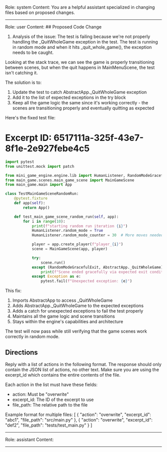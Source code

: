 Role: system
Content: You are a helpful assistant specialized in changing files based on proposed changes.
__________________
Role: user
Content: ## Proposed Code Change
1. Analysis of the issue:
The test is failing because we're not properly handling the _QuitWholeGame exception in the test. The test is running in random mode and when it hits _quit_whole_game(), the exception needs to be caught.

Looking at the stack trace, we can see the game is properly transitioning between scenes, but when the quit happens in MainMenuScene, the test isn't catching it.

The solution is to:
1. Update the test to catch AbstractApp._QuitWholeGame exception
2. Add it to the list of expected exceptions in the try block
3. Keep all the game logic the same since it's working correctly - the scenes are transitioning properly and eventually quitting as expected

Here's the fixed test file:

# Excerpt ID: 6517111a-325f-43e7-8f1e-2e927febe4c5
```python main_game/tests/test_main_game_scene.py
import pytest
from unittest.mock import patch

from mini_game_engine.engine.lib import HumanListener, RandomModeGracefulExit, AbstractApp
from main_game.scenes.main_game_scene import MainGameScene
from main_game.main import App

class TestMainGameSceneRandomRun:
    @pytest.fixture
    def app(self):
        return App()

    def test_main_game_scene_random_run(self, app):
        for i in range(10):
            print(f"starting random run iteration {i}")
            HumanListener.random_mode = True
            HumanListener.random_mode_counter = 30  # More moves needed for battle scene

            player = app.create_player(f"player_{i}")
            scene = MainGameScene(app, player)

            try:
                scene.run()
            except (RandomModeGracefulExit, AbstractApp._QuitWholeGame):
                print(f"Scene ended gracefully via expected exit condition")
            except Exception as e:
                pytest.fail(f"Unexpected exception: {e}")
```

This fix:
1. Imports AbstractApp to access _QuitWholeGame
2. Adds AbstractApp._QuitWholeGame to the expected exceptions
3. Adds a catch for unexpected exceptions to fail the test properly
4. Maintains all the game logic and scene transitions
5. Stays within the engine's capabilities and architecture

The test will now pass while still verifying that the game scenes work correctly in random mode.

## Directions
Reply with a list of actions in the following format. The response should only contain the JSON list of actions, no other text.
Make sure you are using the excerpt_id which contains the entire contents of the file.

Each action in the list must have these fields:
- action: Must be "overwrite"
- excerpt_id: The ID of the excerpt to use
- file_path: The relative path to the file

Example format for multiple files:
[
    {
        "action": "overwrite",
        "excerpt_id": "abc1",
        "file_path": "src/main.py"
    },
    {
        "action": "overwrite",
        "excerpt_id": "def2",
        "file_path": "tests/test_main.py"
    }
]
__________________
Role: assistant
Content: 
__________________
